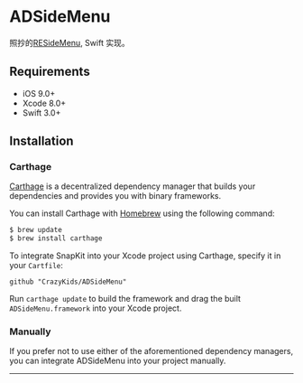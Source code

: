 # ADSideMenu

照抄的[RESideMenu](https://github.com/romaonthego/RESideMenu), Swift 实现。

## Requirements
- iOS 9.0+
- Xcode 8.0+
- Swift 3.0+

## Installation
### Carthage

[Carthage](https://github.com/Carthage/Carthage) is a decentralized dependency manager that builds your dependencies and provides you with binary frameworks.

You can install Carthage with [Homebrew](http://brew.sh/) using the following command:

```bash
$ brew update
$ brew install carthage
```

To integrate SnapKit into your Xcode project using Carthage, specify it in your `Cartfile`:

```ogdl
github "CrazyKids/ADSideMenu"
```

Run `carthage update` to build the framework and drag the built `ADSideMenu.framework` into your Xcode project.

### Manually

If you prefer not to use either of the aforementioned dependency managers, you can integrate ADSideMenu into your project manually.

---